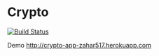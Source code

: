 # Crypto
[![Build Status](https://travis-ci.org/zahar517/Crypto.svg?branch=master)](https://travis-ci.org/zahar517/Crypto)

Demo http://crypto-app-zahar517.herokuapp.com
